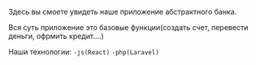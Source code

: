 Здесь вы смоете увидеть наше приложение абстрактного банка.

Вся суть приложение это базовые функции(создать счет, перевести деньги, офрмить кредит....)

Наши технологии:
`-js(React)`
`-php(Laravel)`


